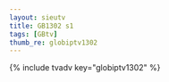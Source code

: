 ```yaml
--- 
layout: sieutv
title: GB1302 s1
tags: [GBtv]
thumb_re: globiptv1302
---
```

{% include tvadv key="globiptv1302" %} 
